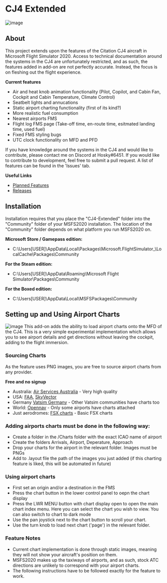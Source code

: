 # CJ4 Extended
![image](https://user-images.githubusercontent.com/48885195/92542021-fe0e9a80-f28a-11ea-961f-ebb8e8b5ef0e.png)
## About
This project extends upon the features of the Citation CJ4 aircraft in Microsoft Flight Simulator 2020. Access to technical documentation around the systems in the CJ4 are unfortunately restricted, and as such, the features added in add-on are not perfectly accurate. Instead, the focus is on fleshing out the flight experience.

**Current features**
- Air and heat knob animation functionality (Pilot, Copilot, and Cabin Fan, Cockpit and Cabin Temperature, Climate Control)
- Seatbelt lights and annucations
- Static airport charting functionality (first of its kind?)
- More realistic fuel consumption
- Nearest airports FMS
- Flight log FMS page (Take-off time, en-route time, esitmated landing time, used fuel)
- Fixed FMS styling bugs
- UTC clock functionality on MFD and PFD

If you have knowledge around the systems in the CJ4 and would like to contribute, please contact me on Discord at Hosky#6451. If you would like to contribute to development, feel free to submit a pull request. A list of features can be found in the 'Issues' tab.

**Useful Links**
- [Planned Features](https://github.com/J-Hoskin/CJ4-Extended/issues)
- [Releases](https://github.com/J-Hoskin/CJ4-Extended/releases)

## Installation
Installation requires that you place the "CJ4-Extended" folder into the "Community" folder of your MSFS2020 installation. The location of the "Community" folder depends on what platform you run MSFS2020 on.

**Microsoft Store / Gamepass edition:**
- C:\Users\[USER]\AppData\Local\Packages\Microsoft.FlightSimulator_<RANDOMLETTERS>\LocalCache\Packages\Community
  
**For the Steam edition:**
- C:\Users\[USER]\AppData\Roaming\Microsoft Flight Simulator\Packages\Community

**For the Boxed edition:**
- C:\Users\[USER]\AppData\Local\MSFSPackages\Community

## Setting up and Using Airport Charts
![image](https://user-images.githubusercontent.com/48885195/93568759-f7db9500-f9d3-11ea-8800-b051b0641765.png)
This add-on adds the ability to load airport charts onto the MFD of the CJ4. This is a very simple experimental implementation which allows you to see airport details and get directions without leaving the cockpit, adding to the flight immersion.

### Sourcing Charts

As the feature uses PNG images, you are free to source airport charts from any provider.

**Free and no signup**

- Australia: [Air Services Australia](https://www.airservicesaustralia.com/aip/current/dap/AeroProcChartsTOC.htm) - Very high quality
- USA: [FAA](https://www.faa.gov/airports/runway_safety/diagrams/), [SkyVector](https://skyvector.com/)
- Germany [Vatsim Germany](https://vatsim-germany.org/pilots/aerodromes) - Other Vatsim communities have charts too
- World: [Opennav](https://opennav.com/airport/ZSPD) - Only some airports have charts attached
- Just aerodromes: [FSX charts](https://mutleyshangar.com/forum/index.php?/topic/23067-airport-diagram-download-center/#Queen) - Basic FSX charts

### Adding airports charts must be done in the following way:

- Create a folder in the /Charts folder with the exact ICAO name of airport
- Create the folders Arrivals, Airport, Deperature, Approach
- Drop your charts for the airport in the relevant folder. Images must be PNGs
- Add to .layout file the path of the images you just added (if this charting feature is liked, this will be automated in future)

### Using airport charts
- First set an origin and/or a destination in the FMS
- Press the chart button in the lower control panel to oepn the chart display
- Press the LWR MENU button with chart display open to open the main chart index menu. Here you can select the chart you wish to view. You can also switch to chart to dark mode
- Use the pan joystick next to the chart button to scroll your chart.
- Use the turn knob to load next chart ('page') in the relevant folder.

### Feature Notes
- Current chart implementation is done through static images, meaning they will not show your aircraft's position on them.
- MSFS2020 makes up the taxiways of airports, and as such, stock ATC directions are unlikely to correspond with your airport charts.
- The following instructions have to be followed exactly for the feature to work.




